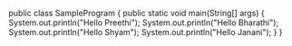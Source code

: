 public class SampleProgram
{
 public static void main(String[] args)
{
System.out.println("Hello Preethi");
System.out.println("Hello Bharathi");
System.out.println("Hello Shyam");
System.out.println("Hello Janani");
}
}
